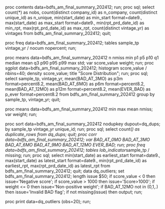 proc contents data=bdfs_am_final_summary_202412; run;
proc sql;
  select count(*) as nobs,
         count(distinct company_id) as n_company,
         count(distinct unique_id) as n_unique,
         min(start_date) as min_start format=date9.,
         max(start_date) as max_start format=date9.,
         min(rpt_prd_date_id) as min_rpt,
         max(rpt_prd_date_id) as max_rpt,
         count(distinct vintage_yr) as vintages
  from bdfs_am_final_summary_202412;
quit;

proc freq data=bdfs_am_final_summary_202412;
  tables sample_tp vintage_yr / nocum nopercent;
run;

proc means data=bdfs_am_final_summary_202412 n nmiss min p1 p5 p10 q1 median mean q3 p90 p95 p99 max std;
  var score_value weight;
run;
proc sgplot data=bdfs_am_final_summary_202412;
  histogram score_value / nbins=40;
  density score_value;
  title "Score Distribution";
run;
proc sql;
  select sample_tp, vintage_yr,
         mean(BAD_AT_3MO) as p3m format=percent8.2,
         mean(BAD_AT_6MO) as p6m format=percent8.2,
         mean(BAD_AT_12MO) as p12m format=percent8.2,
         mean(EVER_BAD) as p_ever format=percent8.2
  from bdfs_am_final_summary_202412
  group by sample_tp, vintage_yr;
quit;



proc means data=bdfs_am_final_summary_202412 min max mean nmiss;
  var weight;
run;

proc sort data=bdfs_am_final_summary_202412 nodupkey dupout=dq_dups;
  by sample_tp vintage_yr unique_id;
run;
proc sql; select count(*) as duplicate_rows from dq_dups; quit;
proc corr data=bdfs_am_final_summary_202412;
  var BAD_AT_0MO BAD_AT_3MO BAD_AT_6MO BAD_AT_9MO BAD_AT_12MO EVER_BAD;
run;
proc freq data=bdfs_am_final_summary_202412;
  tables lob_indicator*sample_tp / missing;
run;
proc sql;
  select min(start_date) as earliest_start format=date9.,
         max(start_date) as latest_start format=date9.,
         min(rpt_prd_date_id) as earliest_rpt,
         max(rpt_prd_date_id) as latest_rpt
  from bdfs_am_final_summary_202412;
quit;
data dq_outliers;
  set bdfs_am_final_summary_202412;
  length issue $50;
  if score_value < 0 then issue='Negative score';
  if score_value > 1000 then issue='Score>1000';
  if weight <= 0 then issue='Non-positive weight';
  if BAD_AT_12MO not in (0,1,.) then issue='Invalid BAD flag';
  if not missing(issue) then output;
run;

proc print data=dq_outliers (obs=20); run;
